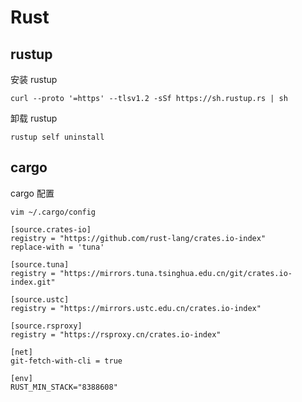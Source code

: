 # Rust

## rustup

安装 rustup

```shell
curl --proto '=https' --tlsv1.2 -sSf https://sh.rustup.rs | sh
```

卸载 rustup

```shell
rustup self uninstall
```

## cargo

cargo 配置

```shell
vim ~/.cargo/config
```

```text
[source.crates-io]
registry = "https://github.com/rust-lang/crates.io-index"
replace-with = 'tuna'

[source.tuna]
registry = "https://mirrors.tuna.tsinghua.edu.cn/git/crates.io-index.git"

[source.ustc]
registry = "https://mirrors.ustc.edu.cn/crates.io-index"

[source.rsproxy]
registry = "https://rsproxy.cn/crates.io-index"

[net]
git-fetch-with-cli = true

[env]
RUST_MIN_STACK="8388608"
```
